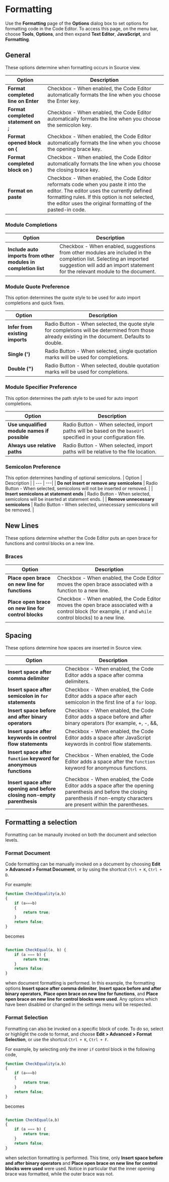 # Formatting

Use the **Formatting** page of the **Options** dialog box to set options for formatting code in the Code Editor. To access this page, on the menu bar, choose **Tools**, **Options**, and then expand **Text Editor**, **JavaScript**, and **Formatting**.

## General

These options determine when formatting occurs in Source view.

| Option | Description |
| --- | --- |
| **Format completed line on Enter** | Checkbox - When enabled, the Code Editor automatically formats the line when you choose the Enter key. |
| **Format completed statement on ;** | Checkbox - When enabled, the Code Editor automatically formats the line when you choose the semicolon key. |
| **Format opened block on {** | Checkbox - When enabled, the Code Editor automatically formats the line when you choose the opening brace key. |
| **Format completed block on }** | Checkbox - When enabled, the Code Editor automatically formats the line when you choose the closing brace key. |
| **Format on paste** | Checkbox - When enabled, the Code Editor reformats code when you paste it into the editor. The editor uses the currently defined formatting rules. If this option is not selected, the editor uses the original formatting of the pasted-in code. |

### Module Completions

| Option | Description |
| --- | ---|
| **Include auto imports from other modules in completion list** | Checkbox - When enabled, suggestions from other modules are included in the completion list. Selecting an imported suggestion will add an import statement for the relevant module to the document. |

### Module Quote Preference

This option determines the quote style to be used for auto import completions and quick fixes.

| Option | Description |
| --- | ---|
| **Infer from existing imports** | Radio Button - When selected, the quote style for completions will be determined from those already existing in the document. Defaults to double.  |
| **Single (')** | Radio Button - When selected, single quotation marks will be used for completions. |
| **Double (")** | Radio Button - When selected, double quotation marks will be used for completions. |

### Module Specifier Preference

This option determines the path style to be used for auto import completions.

| Option | Description |
| --- | ---|
| **Use unqualified module names if possible** | Radio Button - When selected, import paths will be based on the `baseUrl` specified in your configuration file. |
| **Always use relative paths** | Radio Button - When selected, import paths will be relative to the file location. |

### Semicolon Preference

This option determines handling of optional semicolons.
| Option | Description |
| --- | ---|
| **Do not insert or remove any semicolons** | Radio Button - When selected, semicolons will not be inserted or removed.  |
| **Insert semicolons at statement ends** | Radio Button - When selected, semicolons will be inserted at statement ends. |
| **Remove unnecessary semicolons** | Radio Button - When selected, unnecessary semicolons will be removed. |

## New Lines
These options determine whether the Code Editor puts an open brace for functions and control blocks on a new line.

### Braces

| Option | Description |
| --- | ---|
| **Place open brace on new line for functions** | Checkbox - When enabled, the Code Editor moves the open brace associated with a function to a new line. |
| **Place open brace on new line for control blocks** | Checkbox - When enabled, the Code Editor moves the open brace associated with a control block (for example, `if` and `while` control blocks) to a new line. |

## Spacing

These options determine how spaces are inserted in Source view.

| Option | Description |
| --- | ---|
| **Insert space after comma delimiter** | Checkbox - When enabled, the Code Editor adds a space after comma delimiters. |
| **Insert space after semicolon in `for` statements** | Checkbox - When enabled, the Code Editor adds a space after each semicolon in the first line of a `for` loop. |
| **Insert space before and after binary operators** | Checkbox - When enabled, the Code Editor adds a space before and after binary operators (for example, +, -, &&, ||). |
| **Insert space after keywords in control flow statements** | Checkbox - When enabled, the Code Editor adds a space after JavaScript keywords in control flow statements. |
| **Insert space after `function` keyword for anonymous functions** | Checkbox - When enabled, the Code Editor adds a space after the `function` keyword for anonymous functions. |
| **Insert space after opening and before closing non-empty parenthesis** | Checkbox - When enabled, the Code Editor adds a space after the opening parenthesis and before the closing parenthesis if non-empty characters are present within the parentheses. |

## Formatting a selection

Formatting can be manaully invoked on both the document and selection levels.

### Format Document

Code formatting can be manually invoked on a document by choosing **Edit > Advanced > Format Document**, or by using the shortcut `Ctrl + K`, `Ctrl + D`.

For example:
```javascript
function CheckEquality(a,b)
{
    if (a===b)
    {
        return true;
    }
    return false;
}
```
becomes
```javascript

function CheckEqual(a, b) {
    if (a === b) {
        return true;
    }
    return false;
}
```

when document formatting is performed. In this example, the formatting options **Insert space after comma delimiter**, **Insert space before and after binary operators**, **Place open brace on new line for functions**, and **Place open brace on new line for control blocks were used**. Any options which have been disabled or changed in the settings menu will be respected.

### Format Selection 

Formatting can also be invoked on a specific block of code. To do so, select or highlight the code to format, and choose **Edit > Advanced > Format Selection**, or use the shortcut `Ctrl + K`, `Ctrl + F`. 

For example, by selecting *only* the inner `if` control block in the following code,

```javascript
function CheckEquality(a,b)
{
    if (a===b)
    {
        return true;
    }
    return false;
}
```
becomes
```javascript

function CheckEqual(a,b)
{
    if (a === b) {
        return true;
    }
    return false;
}
```

when selection formatting is performed. This time, only **Insert space before and after binary operators** and **Place open brace on new line for control blocks were used** were used. Notice in particular that the inner opening brace was formatted, while the outer brace was not.